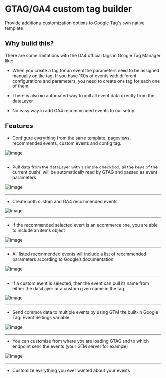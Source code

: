 
# GTAG/GA4 custom tag builder

Provide additional customization options to Google Tag's own native template


## Why build this?
There are some limitations with the GA4 official tags in Google Tag Manager like:

- When you create a tag for an event the parameters need to be assigned manually on the tag. If you have 100s of events with different configurations and parameters, you need to create one tag for each one of them.

- There is also no automated way to pull all event data directly from the dataLayer

- No easy way to add GA4 recommended events to our setup


## Features

- Configure everything from the same template, pageviews, recommended events, custom events and config tag.

![image](https://github.com/ZordnajelA/GTAG-GA4-custom-tag-builder/assets/53868959/4573339a-4c7b-4c11-a387-4b4bb2757e2d)

---

- Pull data from the dataLayer with a simple checkbox, all the keys of the current push() will be automatically read by GTAG and passed as event parameters

![image](https://github.com/ZordnajelA/GTAG-GA4-custom-tag-builder/assets/53868959/67f9e369-2bba-4e15-a502-a7713ead12df)

---

- Create both custom and GA4 recommended events
  
![image](https://github.com/ZordnajelA/GTAG-GA4-custom-tag-builder/assets/53868959/3da4aada-7734-4af6-b172-3e7df80ea8ba)

---

- If the recommended selected event is an ecommerce one, you are able to include an items object

![image](https://github.com/ZordnajelA/GTAG-GA4-custom-tag-builder/assets/53868959/f261bea0-57d2-4098-8360-1784c0dfddea)

---

- All listed recommended events will include a list of recommended parameters according to Google’s documentation

![image](https://github.com/ZordnajelA/GTAG-GA4-custom-tag-builder/assets/53868959/ddd69657-6973-430b-a8c0-11af4d9996d7)

---

- If a custom event is selected, then the event can pull its name from either the dataLayer or a custom given name in the tag

![image](https://github.com/ZordnajelA/GTAG-GA4-custom-tag-builder/assets/53868959/3dcac1cf-e72f-4e94-90a2-6f2a00fa51f0)

---

- Send common data to multiple events by using GTM the built-in Google Tag: Event Settings variable

![image](https://github.com/ZordnajelA/GTAG-GA4-custom-tag-builder/assets/53868959/95d55aaf-1a2a-4d3b-ba20-1f6ef5b6f5e6)

---

- You can customize from where you are loading GTAG and to which endpoint send the events (your GTM server for example)

![image](https://github.com/ZordnajelA/GTAG-GA4-custom-tag-builder/assets/53868959/6165922a-239c-4d44-a214-ddf8e3c02438)

---

- Customize everything you ever wanted about your events

